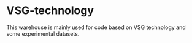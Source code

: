 # VSG-technology
This warehouse is mainly used for code based on VSG technology and some experimental datasets.
